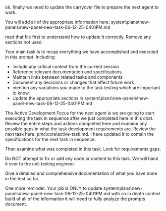 ok. finally we need to update the carryover file to prepare the next agent to work.  

You will add all of the appropriate information here:
system\plans\new-panels\new-panel-new-task-06-12-25-0401PM.md

read that file first to understand how to update it correctly. Remove any sections not used.

Your main task is to recap everything we have accomplished and executed in this prompt. Including:
   - Include any critical context from the current session
   - Reference relevant documentation and specifications
   - Maintain links between related tasks and components
   - Document any decisions or changes that affect future work
   - mention any variations you made to the task testing which are important to know.
   - Update the appropriate sections in system\plans\new-panels\new-panel-new-task-06-12-25-0401PM.md

The Active Development Focus for the next agent is we are going to start executing the task in sequence after we just completed here in this chat. Review the entire steps and actions completed here and examine any possible gaps in what the task development requirements are. Review the next task here: pmc\core\active-task.md. I have updated it to contain the specifications for the next task in sequence.

Then examine what was completed in this task. Look for requirements gaps.

Do NOT attempt to fix or add any code or content to this task. We will hand it over to the unit testing engineer.  

Give a detailed and comprehensive documentation of what you have done in the test so far.

One more reminder. Your job is ONLY to update system\plans\new-panels\new-panel-new-task-06-12-25-0401PM.md with an in depth context build of all of the information it will need to fully analyze the prompts document.